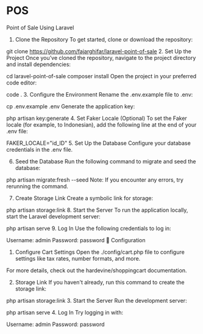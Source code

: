 # POS
Point of Sale Using Laravel

1. Clone the Repository
To get started, clone or download the repository:

git clone https://github.com/fajarghifar/laravel-point-of-sale
2. Set Up the Project
Once you’ve cloned the repository, navigate to the project directory and install dependencies:

cd laravel-point-of-sale
composer install
Open the project in your preferred code editor:

code .
3. Configure the Environment
Rename the .env.example file to .env:

cp .env.example .env
Generate the application key:

php artisan key:generate
4. Set Faker Locale (Optional)
To set the Faker locale (for example, to Indonesian), add the following line at the end of your .env file:

FAKER_LOCALE="id_ID"
5. Set Up the Database
Configure your database credentials in the .env file.

6. Seed the Database
Run the following command to migrate and seed the database:

php artisan migrate:fresh --seed
Note: If you encounter any errors, try rerunning the command.

7. Create Storage Link
Create a symbolic link for storage:

php artisan storage:link
8. Start the Server
To run the application locally, start the Laravel development server:

php artisan serve
9. Log In
Use the following credentials to log in:

Username: admin
Password: password
🚀 Configuration
1. Configure Cart Settings
Open the ./config/cart.php file to configure settings like tax rates, number formats, and more.

For more details, check out the hardevine/shoppingcart documentation.

2. Storage Link
If you haven't already, run this command to create the storage link:

php artisan storage:link
3. Start the Server
Run the development server:

php artisan serve
4. Log In
Try logging in with:

Username: admin
Password: password
